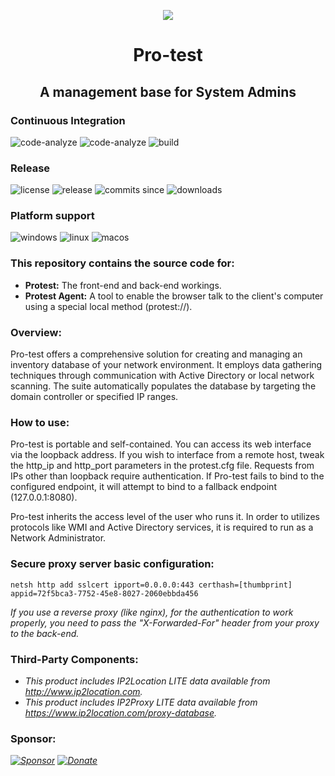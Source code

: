 <p align="center"><img src="https://raw.githubusercontent.com/openprotest/protest/master/Protest/pro-test.png" /></p>
<h1 align="center">Pro-test</h1>
<h2 align="center">A management base for System Admins</h2>

### Continuous Integration
![code-analyze](https://img.shields.io/github/actions/workflow/status/openprotest/protest/codeql.yml?label=analyze%20back-end)
![code-analyze](https://img.shields.io/github/actions/workflow/status/openprotest/protest/codeql-front.yml?label=analyze%20front-end)
![build](https://img.shields.io/github/actions/workflow/status/openprotest/protest/dotnet.yml?label=build)

### Release
![license](https://img.shields.io/github/license/openprotest/protest)
![release](https://img.shields.io/github/release/openprotest/protest)
![commits since](https://img.shields.io/github/commits-since/openprotest/protest/latest)
![downloads](https://img.shields.io/github/downloads/openprotest/protest/total)

### Platform support
![windows](https://img.shields.io/badge/Windows-0078D6?logo=windows)
![linux](https://img.shields.io/badge/Linux-FCC624?logo=linux&logoColor=black)
![macos](https://shields.io/badge/MacOS-777?logo=Apple)

### This repository contains the source code for:
  * **Protest:** The front-end and back-end workings.
  * **Protest Agent:** A tool to enable the browser talk to the client's computer using a special local method (protest://).

### Overview:
Pro-test offers a comprehensive solution for creating and managing an inventory database of your network environment.
It employs data gathering techniques through communication with Active Directory or local network scanning.
The suite automatically populates the database by targeting the domain controller or specified IP ranges.

### How to use:
Pro-test is portable and self-contained. You can access its web interface via the loopback address.
If you wish to interface from a remote host, tweak the http_ip and http_port parameters in the protest.cfg file. Requests from IPs other than loopback require authentication.
If Pro-test fails to bind to the configured endpoint, it will attempt to bind to a fallback endpoint (127.0.0.1:8080).

Pro-test inherits the access level of the user who runs it.
In order to utilizes protocols like WMI and Active Directory services, it is required to run as a Network Administrator.

### Secure proxy server basic configuration:
```
netsh http add sslcert ipport=0.0.0.0:443 certhash=[thumbprint] appid=72f5bca3-7752-45e8-8027-2060ebbda456
```

*If you use a reverse proxy (like nginx), for the authentication to work properly, you need to pass the "X-Forwarded-For" header from your proxy to the back-end.*

### Third-Party Components:
* *This product includes IP2Location LITE data available from http://www.ip2location.com.*
* *This product includes IP2Proxy LITE data available from https://www.ip2location.com/proxy-database.*

### Sponsor:
*[![Sponsor](https://img.shields.io/badge/Sponsor%20on%20GitHub-374046?logo=github)](https://github.com/sponsors/veniware)*
*[![Donate](https://img.shields.io/badge/Donate-00457C?logo=paypal)](https://www.paypal.com/paypalme/veniware)*
